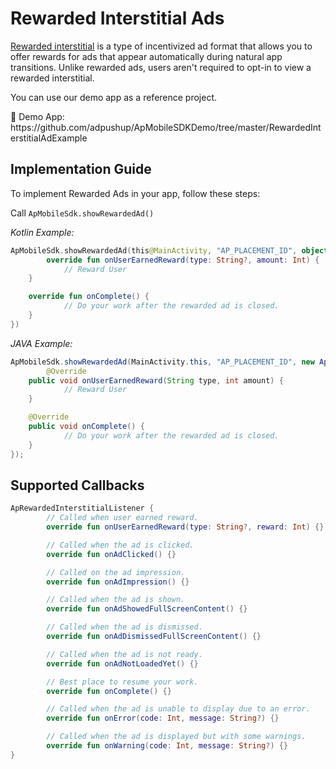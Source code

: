 # Rewarded Interstitial Ads

[Rewarded interstitial](https://support.google.com/admanager/answer/7386053) is a type of incentivized ad format that allows you to offer rewards for ads that appear automatically during natural app transitions. Unlike rewarded ads, users aren't required to opt-in to view a rewarded interstitial.

You can use our demo app as a reference project.

<aside>
📎 Demo App: https://github.com/adpushup/ApMobileSDKDemo/tree/master/RewardedInterstitialAdExample

</aside>

## Implementation Guide

To implement Rewarded Ads in your app, follow these steps:

Call `ApMobileSdk.showRewardedAd()` 

*Kotlin Example:*

```kotlin
ApMobileSdk.showRewardedAd(this@MainActivity, "AP_PLACEMENT_ID", object : ApRewardedListener{
		override fun onUserEarnedReward(type: String?, amount: Int) {
		    // Reward User
    }

    override fun onComplete() {
		    // Do your work after the rewarded ad is closed.
    }
})
```

*JAVA Example:*

```java
ApMobileSdk.showRewardedAd(MainActivity.this, "AP_PLACEMENT_ID", new ApRewardedListener() {
		@Override
    public void onUserEarnedReward(String type, int amount) {
		    // Reward User
    }

    @Override
    public void onComplete() {
		    // Do your work after the rewarded ad is closed.
    }
});
```

## Supported Callbacks

```kotlin
ApRewardedInterstitialListener {
		// Called when user earned reward.
		override fun onUserEarnedReward(type: String?, reward: Int) {}

		// Called when the ad is clicked.
		override fun onAdClicked() {}

		// Called on the ad impression.
		override fun onAdImpression() {}

		// Called when the ad is shown.
		override fun onAdShowedFullScreenContent() {}

		// Called when the ad is dismissed.
		override fun onAdDismissedFullScreenContent() {}

		// Called when the ad is not ready.
		override fun onAdNotLoadedYet() {}

		// Best place to resume your work.
		override fun onComplete() {}

		// Called when the ad is unable to display due to an error.
		override fun onError(code: Int, message: String?) {}

		// Called when the ad is displayed but with some warnings.
		override fun onWarning(code: Int, message: String?) {}
}
```